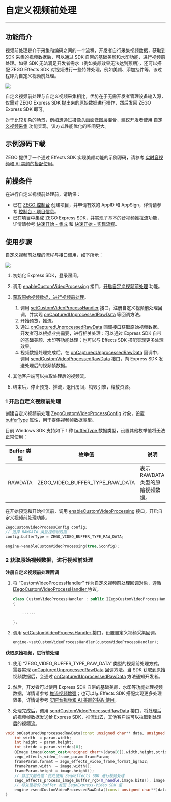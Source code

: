 # 自定义视频前处理

- - -

## 功能简介

视频前处理是介于采集和编码之间的一个流程，开发者自行采集视频数据，获取到 SDK 采集的视频数据后，可以通过 SDK 自带的基础美颜和水印功能，进行视频前处理。如果 SDK 无法满足开发者需求（例如美颜效果无法达到预期），还可以搭配 ZEGO Effects SDK 对视频进行一些特殊处理，例如美颜、添加挂件等，该过程即为自定义视频前处理。

<Frame width="512" height="auto" caption=""><img src="https://doc-media.zego.im/sdk-doc/Pics/Common/ZegoExpressEngine/video_pre_processing.png" /></Frame>

自定义视频前处理与自定义视频采集相比，优势在于无需开发者管理设备输入源，仅需对 ZEGO Express SDK 抛出来的原始数据进行操作，然后发回 ZEGO Express SDK 即可。

<Note title="说明">


对于比较复杂的场景，例如想通过摄像头画面做图层混合，建议开发者使用 [自定义视频采集](https://doc-zh.zego.im/article/14805) 功能实现，该方式性能优化的空间更大。
</Note>


## 示例源码下载

ZEGO 提供了一个通过 Effects SDK 实现美颜功能的示例源码，请参考 [实时音视频和 AI 美颜的搭配使用](/real-time-video-windows-cpp/best-practice/integration-with-zego-effects-sdk)。

## 前提条件

在进行自定义视频前处理前，请确保：

- 已在 [ZEGO 控制台](https://console.zego.im) 创建项目，并申请有效的 AppID 和 AppSign，详情请参考 [控制台 - 项目信息](/console/project-info)。
- 已在项目中集成 ZEGO Express SDK，并实现了基本的音视频推拉流功能，详情请参考 [快速开始 - 集成](https://doc-zh.zego.im/article/13414) 和 [快速开始 - 实现流程](https://doc-zh.zego.im/article/13416)。


## 使用步骤

自定义视频前处理的流程与接口调用，如下所示：

<Frame width="512" height="auto" caption=""><img src="https://doc-media.zego.im/sdk-doc/Pics/Common/ZegoExpressEngine/custom_video_process_win_new.png" /></Frame>

1. 初始化 Express SDK，登录房间。

2. 调用 [enableCustomVideoProcessing](https://doc-zh.zego.im/article/api?doc=Express_Video_SDK_API~cpp_windows~class~IZegoExpressEngine#enable-custom-video-processing) 接口，[开启自定义视频前处理](#1-开启自定义视频前处理) 功能。

3. [获取原始视频数据，进行视频前处理](#2-获取原始视频数据进行视频前处理)。

    1. 调用 [setCustomVideoProcessHandler](https://doc-zh.zego.im/article/api?doc=Express_Video_SDK_API~cpp_windows~class~IZegoExpressEngine#set-custom-video-process-handler) 接口，注册自定义视频前处理回调，并实现 [onCapturedUnprocessedRawData](https://doc-zh.zego.im/article/api?doc=Express_Video_SDK_API~cpp_windows~class~IZegoCustomVideoProcessHandler#on-captured-unprocessed-raw-data) 等回调方法。
    2. 开始预览，推流。
    3. 通过 [onCapturedUnprocessedRawData](https://doc-zh.zego.im/article/api?doc=Express_Video_SDK_API~cpp_windows~class~IZegoCustomVideoProcessHandler#on-captured-unprocessed-raw-data) 回调接口获取原始视频数据。开发者可以根据业务需要，进行相关处理：可以通过 Express SDK 自带的基础美颜、水印等功能处理；也可以与 Effects SDK 搭配实现更多处理效果。
    4. 视频数据处理完成后，在 [onCapturedUnprocessedRawData](https://doc-zh.zego.im/article/api?doc=Express_Video_SDK_API~cpp_windows~class~IZegoCustomVideoProcessHandler#on-captured-unprocessed-raw-data) 回调中，调用 [sendCustomVideoProcessedRawData](https://doc-zh.zego.im/article/api?doc=Express_Video_SDK_API~cpp_windows~class~IZegoExpressEngine#send-custom-video-processed-raw-data) 接口，向 Express SDK 发送处理后的视频帧数据。

4. 其他客户端可以拉取处理后的视频流。
5. 结束后，停止预览、推流，退出房间，销毁引擎，释放资源。

### 1 开启自定义视频前处理

创建自定义视频前处理 [ZegoCustomVideoProcessConfig](https://doc-zh.zego.im/article/api?doc=Express_Video_SDK_API~cpp_windows~struct~ZegoCustomVideoProcessConfig) 对象，设置 [bufferType](https://doc-zh.zego.im/article/api?doc=Express_Video_SDK_API~cpp_windows~struct~ZegoCustomVideoCaptureConfig#buffer-type) 属性，用于提供视频帧数据类型。

目前 Windows SDK 支持如下 1 种 [bufferType ](https://doc-zh.zego.im/article/api?doc=Express_Video_SDK_API~cpp_windows~enum~ZegoVideoBufferType) 数据类型，设置其他枚举值将无法正常使用：

| Buffer 类型 |枚举值|说明 |
|-----|------|------|
| RAWDATA | ZEGO_VIDEO_BUFFER_TYPE_RAW_DATA|表示 RAWDATA 类型的原始视频数据。|

在开始预览和开始推流前，调用 [enableCustomVideoProcessing](https://doc-zh.zego.im/article/api?doc=Express_Video_SDK_API~cpp_windows~class~IZegoExpressEngine#enable-custom-video-processing) 接口，开启自定义视频前处理功能。

```cpp
ZegoCustomVideoProcessConfig config;
// 选择 RAWDATA 类型视频帧数据
config.bufferType = ZEGO_VIDEO_BUFFER_TYPE_RAW_DATA;

engine->enableCustomVideoProcessing(true,&config);
```

### 2 获取原始视频数据，进行视频前处理

**注册自定义视频前处理回调**

1. 将 “CustomVideoProcessHandler” 作为自定义视频前处理回调对象，遵循 [IZegoCustomVideoProcessHandler ](https://doc-zh.zego.im/article/api?doc=Express_Video_SDK_API~cpp_windows~class~IZegoCustomVideoProcessHandler) 协议。

    ```cpp
    class CustomVideoProcessHandler : public IZegoCustomVideoProcessHandler
    {

        ......

    };
    ```

2. 调用 [setCustomVideoProcessHandler ](https://doc-zh.zego.im/article/api?doc=Express_Video_SDK_API~cpp_windows~class~IZegoExpressEngine#set-custom-video-process-handler) 接口，设置自定义视频采集回调。

    ```cpp
    engine->setCustomVideoProcessHandler(customVideoProcessHandler);
    ```

**获取原始视频，进行前处理**

1. 使用 “ZEGO_VIDEO_BUFFER_TYPE_RAW_DATA” 类型的视频前处理方式，需要实现 [onCapturedUnprocessedRawData](https://doc-zh.zego.im/article/api?doc=Express_Video_SDK_API~cpp_windows~class~IZegoCustomVideoProcessHandler#on-captured-unprocessed-raw-data) 回调方法。当 SDK 获取到原始视频数据后，会通过 [onCapturedUnprocessedRawData](https://doc-zh.zego.im/article/api?doc=Express_Video_SDK_API~cpp_windows~class~IZegoCustomVideoProcessHandler#on-captured-unprocessed-raw-data) 方法通知开发者。

2. 然后，开发者可以使用 Express SDK 自带的基础美颜、水印等功能处理视频数据，详情请参考 [推流视频增强](https://doc-zh.zego.im/article/18882)；也可以与 Effects SDK 搭配实现更多处理效果，详情请参考 [实时音视频和 AI 美颜的搭配使用](/real-time-video-windows-cpp/best-practice/integration-with-zego-effects-sdk)。

3. 处理完成后，调用 [sendCustomVideoProcessedRawData](https://doc-zh.zego.im/article/api?doc=Express_Video_SDK_API~cpp_windows~class~IZegoExpressEngine#send-custom-video-processed-raw-data) 接口，将处理后的视频帧数据发送给 Express SDK，推流出去，其他客户端可以拉取到处理后的视频流。

```cpp
void onCapturedUnprocessedRawData(const unsigned char** data, unsigned int* dataLength, ZegoVideoFrameParam param, unsigned long long referenceTimeMillisecond, ZegoPublishChannel channel) {
    int width  = param.width;
    int height = param.height;
    int stride = param.strides[0];
    QImage image(const_cast<unsigned char*>(data[0]),width,height,stride,QImage::Format_ARGB32);
    zego_effects_video_frame_param frameParam;
    frameParam.format = zego_effects_video_frame_format_bgra32;
    frameParam.width  = image.width();
    frameParam.height = image.height();
    // 自定义前处理：此处使用 ZegoEffects SDK 进行视频处理
    zego_effects_process_image_buffer_rgb(m_handle,image.bits(), image.bytesPerLine() * image.height(),frameParam);
    // 将处理后的 buffer 发回 ZegoExpress-Video SDK 里
    engine->sendCustomVideoProcessedRawData((const unsigned char**)data,dataLength,param,referenceTimeMillisecond);
}
```

<Content />
